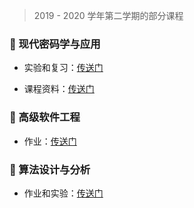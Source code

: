 <style>
    .crisp-client, #vcomments {
        display: none;
    }
</style>

> 2019 - 2020 学年第二学期的部分课程

### 🔑 现代密码学与应用

- 实验和复习：[传送门](course/cryptography/)

- 课程资料：[传送门](https://gitlab.com/JingqingLin/cryptography)

### 👷 高级软件工程

- 作业：[传送门](course/software-engineering/)

### 🔐 算法设计与分析

- 作业和实验：[传送门](course/introduction-to-algorithms/)